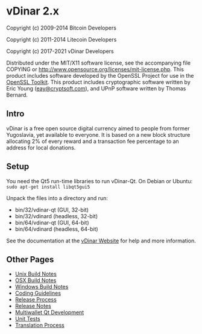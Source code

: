 vDinar 2.x
====================

Copyright (c) 2009-2014 Bitcoin Developers

Copyright (c) 2011-2014 Litecoin Developers

Copyright (c) 2017-2021 vDinar Developers

Distributed under the MIT/X11 software license, see the accompanying
file COPYING or http://www.opensource.org/licenses/mit-license.php.
This product includes software developed by the OpenSSL Project for use in the [OpenSSL Toolkit](http://www.openssl.org/). This product includes
cryptographic software written by Eric Young ([eay@cryptsoft.com](mailto:eay@cryptsoft.com)), and UPnP software written by Thomas Bernard.


Intro
---------------------
vDinar is a free open source digital currency aimed to people from former
Yugoslavia, yet available to everyone. It is based on a new block structure
allocating 2% of every reward and a transaction fee percentage to an address
for local donations.


Setup
---------------------
You need the Qt5 run-time libraries to run vDinar-Qt. On Debian or Ubuntu:
	`sudo apt-get install libqt5gui5`

Unpack the files into a directory and run:

- bin/32/vdinar-qt (GUI, 32-bit)
- bin/32/vdinard (headless, 32-bit)
- bin/64/vdinar-qt (GUI, 64-bit)
- bin/64/vdinard (headless, 64-bit)

See the documentation at the [vDinar Website](https://www.vdinar.info)
for help and more information.


Other Pages
---------------------
- [Unix Build Notes](build-unix.md)
- [OSX Build Notes](build-osx.md)
- [Windows Build Notes](build-msw.md)
- [Coding Guidelines](coding.md)
- [Release Process](release-process.md)
- [Release Notes](release-notes.md)
- [Multiwallet Qt Development](multiwallet-qt.md)
- [Unit Tests](unit-tests.md)
- [Translation Process](translation_process.md)
